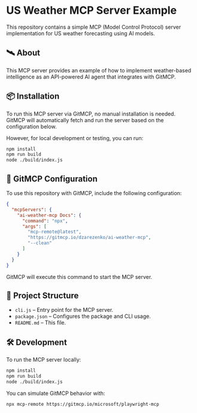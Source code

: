 # US Weather MCP Server Example

This repository contains a simple MCP (Model Control Protocol) server implementation for US weather forecasting using AI models.

## 🛰️ About

This MCP server provides an example of how to implement weather-based intelligence as an API-powered AI agent that integrates with GitMCP.

## 📦 Installation

To run this MCP server via GitMCP, no manual installation is needed. GitMCP will automatically fetch and run the server based on the configuration below.

However, for local development or testing, you can run:

```bash
npm install
npm run build
node ./build/index.js
```

## 🚀 GitMCP Configuration

To use this repository with GitMCP, include the following configuration:

```json
{
  "mcpServers": {
    "ai-weather-mcp Docs": {
      "command": "npx",
      "args": [
        "mcp-remote@latest",
        "https://gitmcp.io/dzarezenko/ai-weather-mcp",
        "--clean"
      ]
    }
  }
}
```

GitMCP will execute this command to start the MCP server.

## 📁 Project Structure

- `cli.js` – Entry point for the MCP server.
- `package.json` – Configures the package and CLI usage.
- `README.md` – This file.

## 🛠️ Development

To run the MCP server locally:

```bash
npm install
npm run build
node ./build/index.js
```

You can simulate GitMCP behavior with:

```bash
npx mcp-remote https://gitmcp.io/microsoft/playwright-mcp
```
